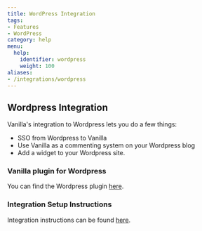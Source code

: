 ```yaml
---
title: WordPress Integration
tags:
- Features
- WordPress
category: help
menu:
  help:
    identifier: wordpress
    weight: 100
aliases:
- /integrations/wordpress
---
```


## Wordpress Integration 

Vanilla's integration to Wordpress lets you do a few things:

 * SSO from Wordpress to Vanilla 
 * Use Vanilla as a commenting system on your Wordpress blog 
 * Add a widget to your Wordpress site. 

### Vanilla plugin for Wordpress 

You can find the Wordpress plugin [here](https://wordpress.org/plugins/vanilla-forums/).

### Integration Setup Instructions 

Integration instructions can be found [here](https://blog.vanillaforums.com/help/how-to-use-vanilla-forums-with-wordpress/).


